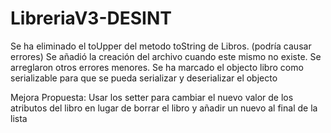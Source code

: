 # LibreriaV3-DESINT


Se ha eliminado el toUpper del metodo toString de Libros. (podría causar errores)
Se añadió la creación del archivo cuando este mismo no existe.
Se arreglaron otros errores menores.
Se ha marcado el objecto libro como serializable para que se pueda serializar y deserializar el objecto

Mejora Propuesta:
Usar los setter para cambiar el nuevo valor de los atributos del libro en lugar de borrar el libro y añadir un nuevo al final de la lista


